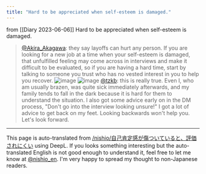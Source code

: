 ```yaml
---
title: "Hard to be appreciated when self-esteem is damaged."
---
```


from  [[Diary 2023-06-06]]
Hard to be appreciated when self-esteem is damaged.
> [@Akira_Akagawa](https://twitter.com/Akira_Akagawa/status/1665883487394746371?s=20): they say layoffs can hurt any person.
> If you are looking for a new job at a time when your self-esteem is damaged, that unfulfilled feeling may come across in interviews and make it difficult to be evaluated, so if you are having a hard time, start by talking to someone you trust who has no vested interest in you to help you recover.
> ![image](https://pbs.twimg.com/media/Fx5oM3OaQAAyj8W.jpg)
![image](https://gyazo.com/4df777ec4b49570be21707401208a5f7/thumb/1000)
> [@tzkb](https://twitter.com/tzkb/status/1665899493857038336?s=20): this is really true. Even I, who am usually brazen, was quite sick immediately afterwards, and my family tends to fall in the dark because it is hard for them to understand the situation.
> I also got some advice early on in the DM process, "Don't go into the interview looking unsure!" I got a lot of advice to get back on my feet. Looking backwards won't help you. Let's look forward.


---
This page is auto-translated from [/nishio/自己肯定感が傷ついていると、評価されにくい](https://scrapbox.io/nishio/自己肯定感が傷ついていると、評価されにくい) using DeepL. If you looks something interesting but the auto-translated English is not good enough to understand it, feel free to let me know at [@nishio_en](https://twitter.com/nishio_en). I'm very happy to spread my thought to non-Japanese readers.